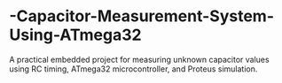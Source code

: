 # -Capacitor-Measurement-System-Using-ATmega32
A practical embedded project for measuring unknown capacitor values using RC timing, ATmega32 microcontroller, and Proteus simulation.
